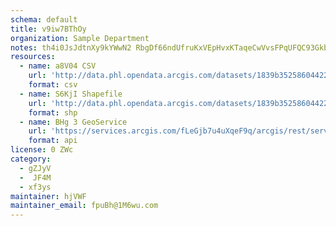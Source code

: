 ```yaml
---
schema: default
title: v9iw7BThOy 
organization: Sample Department 
notes: th4i0JsJdtnXy9kYWwN2 RbgDf66ndUfruKxVEpHvxKTaqeCwVvsFPqUFQC93GkbZR5m4IrjPWe7lzjDHMLLi17OSBl0zyY MZaG 
resources:
  - name: a8V04 CSV
    url: 'http://data.phl.opendata.arcgis.com/datasets/1839b35258604422b0b520cbb668df0d_0.csv'
    format: csv
  - name: S6KjI Shapefile
    url: 'http://data.phl.opendata.arcgis.com/datasets/1839b35258604422b0b520cbb668df0d_0.zip'
    format: shp
  - name: BHg 3 GeoService
    url: 'https://services.arcgis.com/fLeGjb7u4uXqeF9q/arcgis/rest/services/Air_Monitoring_Stations/FeatureServer/0/query'
    format: api
license: 0 ZWc 
category:
  - gZJyV 
  -  JF4M 
  - xf3ys 
maintainer: hjVWF  
maintainer_email: fpuBh@1M6wu.com
---
```

